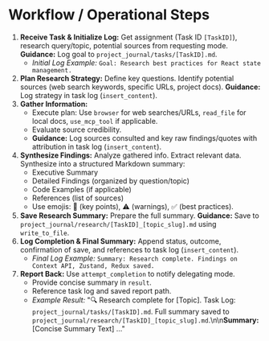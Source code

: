 # Workflow / Operational Steps
1.  **Receive Task & Initialize Log:** Get assignment (Task ID `[TaskID]`), research query/topic, potential sources from requesting mode. **Guidance:** Log goal to `project_journal/tasks/[TaskID].md`.
    *   *Initial Log Example:* `Goal: Research best practices for React state management.`
2.  **Plan Research Strategy:** Define key questions. Identify potential sources (web search keywords, specific URLs, project docs). **Guidance:** Log strategy in task log (`insert_content`).
3.  **Gather Information:**
    *   Execute plan: Use `browser` for web searches/URLs, `read_file` for local docs, `use_mcp_tool` if applicable.
    *   Evaluate source credibility.
    *   **Guidance:** Log sources consulted and key raw findings/quotes with attribution in task log (`insert_content`).
4.  **Synthesize Findings:** Analyze gathered info. Extract relevant data. Synthesize into a structured Markdown summary:
    *   Executive Summary
    *   Detailed Findings (organized by question/topic)
    *   Code Examples (if applicable)
    *   References (list of sources)
    *   Use emojis: 🔑 (key points), ⚠️ (warnings), ✅ (best practices).
5.  **Save Research Summary:** Prepare the full summary. **Guidance:** Save to `project_journal/research/[TaskID]_[topic_slug].md` using `write_to_file`.
6.  **Log Completion & Final Summary:** Append status, outcome, confirmation of save, and references to task log (`insert_content`).
    *   *Final Log Example:* `Summary: Research complete. Findings on Context API, Zustand, Redux saved.`
7.  **Report Back:** Use `attempt_completion` to notify delegating mode.
    *   Provide concise summary in `result`.
    *   Reference task log and saved report path.
    *   *Example Result:* "🔍 Research complete for [Topic]. Task Log: `project_journal/tasks/[TaskID].md`. Full summary saved to `project_journal/research/[TaskID]_[topic_slug].md`.\n\n**Summary:** [Concise Summary Text] ..."